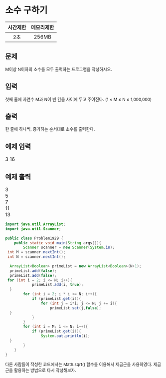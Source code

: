 # 소수 구하기  

|시간제한| 메모리제한 |
|:--:|:--:|
| 2초 |  256MB|
 
## 문제
<span
style=" 
font-size: 10pt;
">M이상 N이하의 소수를 모두 출력하는 프로그램을 작성하시오.</span>

## 입력
<span
style=" 
font-size: 10pt;
">첫째 줄에 자연수 M과 N이 빈 칸을 사이에 두고 주어진다. (1 ≤ M ≤ N ≤ 1,000,000)</span>

## 출력
<span
style=" 
font-size: 10pt;
">한 줄에 하나씩, 증가하는 순서대로 소수를 출력한다.</span>

## 예제 입력 
<span
style=" 
font-size: 12pt;
">3  16</span>

## 예제 출력 
<span
style=" 
font-size: 12pt;
">
3<br>
5<br>
7<br>
11<br>
13<br></span>

```java
import java.util.ArrayList;  
import java.util.Scanner;  
  
public class Problem1929 {  
    public static void main(String args[]){  
        Scanner scanner = new Scanner(System.in);  
 int M = scanner.nextInt();  
 int N = scanner.nextInt();  
  
  ArrayList<Boolean> primeList = new ArrayList<Boolean>(N+1);  
  primeList.add(false);  
  primeList.add(false);  
 for (int i = 2; i <= N; i++){  
            primeList.add(i, true);  
  }  
        for (int i = 2; i * i <= N; i++){  
            if (primeList.get(i)){  
                for (int j = i*i; j <= N; j += i){  
                    primeList.set(j,false);  
  }  
            }  
        }  
        for (int i = M; i <= N; i++){  
            if (primeList.get(i)){  
                System.out.println(i);  
  }  
        }  
    }  
}
```
<span
style=" 
font-size: 10pt;
">다른 사람들이 작성한 코드에서는 Math.sqrt() 함수를 이용해서 제곱근을 사용하였다.  제곱근을 활용하는 방법으로 다시 작성해보자.</span>
